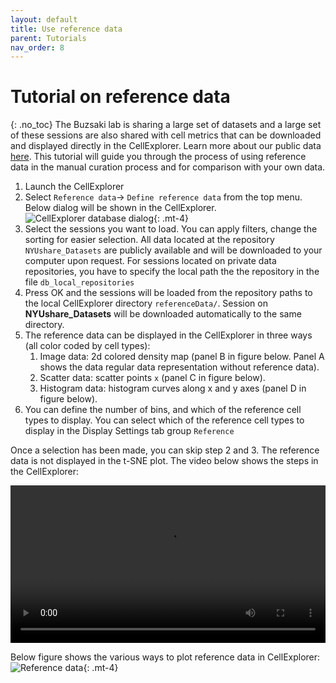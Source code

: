 ```yaml
---
layout: default
title: Use reference data
parent: Tutorials
nav_order: 8
---
```

# Tutorial on reference data
{: .no_toc}
The Buzsaki lab is sharing a large set of datasets and a large set of these sessions are also shared with cell metrics that can be downloaded and displayed directly in the CellExplorer. Learn more about our public data [here](https://buzsakilab.com/wp/2018/10/29/public-datasets/). This tutorial will guide you through the process of using reference data in the manual curation process and for comparison with your own data.

1. Launch the CellExplorer
2. Select `Reference data`-> `Define reference data` from the top menu. Below dialog will be shown in the CellExplorer.
![CellExplorer database dialog](https://buzsakilab.com/wp/wp-content/uploads/2019/11/Cell-Explorer-database-dialog-1.png){: .mt-4}
3. Select the sessions you want to load. You can apply filters, change the sorting for easier selection. All data located at the repository `NYUshare_Datasets` are publicly available and will be downloaded to your computer upon request. For sessions located on private data repositories, you have to specify the local path the the repository in the file `db_local_repositories`
4. Press OK and the sessions will be loaded from the repository paths to the local CellExplorer directory `referenceData/`. Session on **NYUshare_Datasets** will be downloaded automatically to the same directory. 
5. The reference data can be displayed in the CellExplorer in three ways (all color coded by cell types):
   1. Image data: 2d colored density map (panel B in figure below. Panel A shows the data regular data representation without reference data).
   2. Scatter data: scatter points `x` (panel C in figure below).
   3. Histogram data: histogram curves along x and y axes (panel D in figure below). 
6. You can define the number of bins, and which of the reference cell types to display. You can select which of the reference cell types to display in the Display Settings tab group `Reference`

Once a selection has been made, you can skip step 2 and 3. The reference data is not displayed in the t-SNE plot. The video below shows the steps in the CellExplorer:

<video width="100%" height="auto" controls="controls">
  <source src="https://buzsakilab.com/wp/wp-content/uploads/2020/01/ReferenceDataTutorial.mp4" type="video/mp4">
</video>

Below figure shows the various ways to plot reference data in CellExplorer:
![Reference data](https://buzsakilab.com/wp/wp-content/uploads/2020/01/referenceData_noRef.png){: .mt-4}